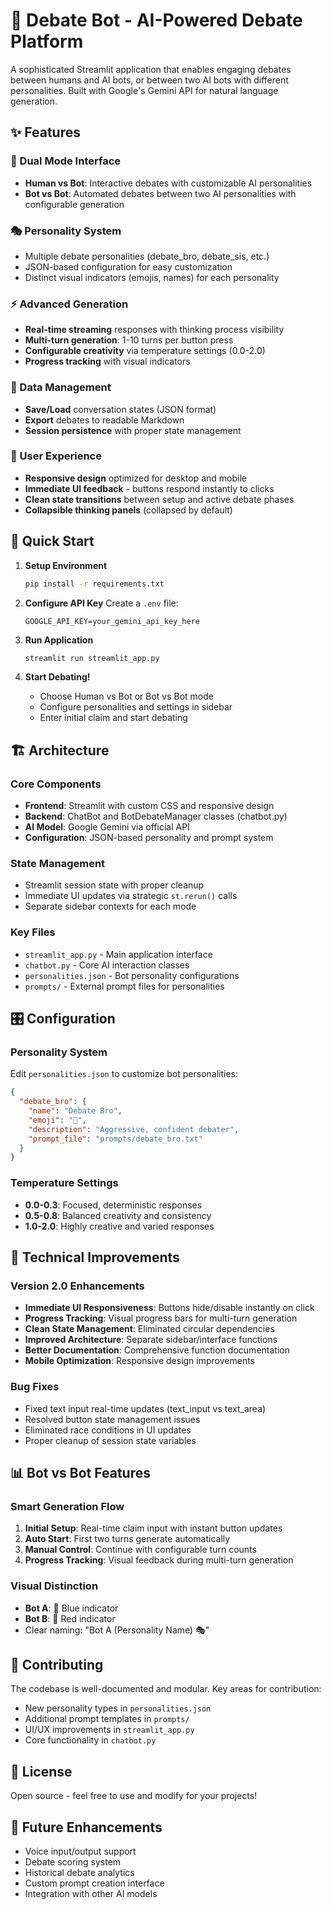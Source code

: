 # 🎯 Debate Bot - AI-Powered Debate Platform

A sophisticated Streamlit application that enables engaging debates between humans and AI bots, or between two AI bots with different personalities. Built with Google's Gemini API for natural language generation.

## ✨ Features

### 🤖 Dual Mode Interface
- **Human vs Bot**: Interactive debates with customizable AI personalities
- **Bot vs Bot**: Automated debates between two AI personalities with configurable generation

### 🎭 Personality System
- Multiple debate personalities (debate_bro, debate_sis, etc.)
- JSON-based configuration for easy customization
- Distinct visual indicators (emojis, names) for each personality

### ⚡ Advanced Generation
- **Real-time streaming** responses with thinking process visibility
- **Multi-turn generation**: 1-10 turns per button press
- **Configurable creativity** via temperature settings (0.0-2.0)
- **Progress tracking** with visual indicators

### 💾 Data Management
- **Save/Load** conversation states (JSON format)
- **Export** debates to readable Markdown
- **Session persistence** with proper state management

### 📱 User Experience
- **Responsive design** optimized for desktop and mobile
- **Immediate UI feedback** - buttons respond instantly to clicks
- **Clean state transitions** between setup and active debate phases
- **Collapsible thinking panels** (collapsed by default)

## 🚀 Quick Start

1. **Setup Environment**
   ```bash
   pip install -r requirements.txt
   ```

2. **Configure API Key**
   Create a `.env` file:
   ```
   GOOGLE_API_KEY=your_gemini_api_key_here
   ```

3. **Run Application**
   ```bash
   streamlit run streamlit_app.py
   ```

4. **Start Debating!**
   - Choose Human vs Bot or Bot vs Bot mode
   - Configure personalities and settings in sidebar
   - Enter initial claim and start debating

## 🏗️ Architecture

### Core Components
- **Frontend**: Streamlit with custom CSS and responsive design
- **Backend**: ChatBot and BotDebateManager classes (chatbot.py)
- **AI Model**: Google Gemini via official API
- **Configuration**: JSON-based personality and prompt system

### State Management
- Streamlit session state with proper cleanup
- Immediate UI updates via strategic `st.rerun()` calls
- Separate sidebar contexts for each mode

### Key Files
- `streamlit_app.py` - Main application interface
- `chatbot.py` - Core AI interaction classes
- `personalities.json` - Bot personality configurations
- `prompts/` - External prompt files for personalities

## 🎛️ Configuration

### Personality System
Edit `personalities.json` to customize bot personalities:
```json
{
  "debate_bro": {
    "name": "Debate Bro",
    "emoji": "🎯",
    "description": "Aggressive, confident debater",
    "prompt_file": "prompts/debate_bro.txt"
  }
}
```

### Temperature Settings
- **0.0-0.3**: Focused, deterministic responses
- **0.5-0.8**: Balanced creativity and consistency  
- **1.0-2.0**: Highly creative and varied responses

## 🔧 Technical Improvements

### Version 2.0 Enhancements
- **Immediate UI Responsiveness**: Buttons hide/disable instantly on click
- **Progress Tracking**: Visual progress bars for multi-turn generation
- **Clean State Management**: Eliminated circular dependencies
- **Improved Architecture**: Separate sidebar/interface functions
- **Better Documentation**: Comprehensive function documentation
- **Mobile Optimization**: Responsive design improvements

### Bug Fixes
- Fixed text input real-time updates (text_input vs text_area)
- Resolved button state management issues
- Eliminated race conditions in UI updates
- Proper cleanup of session state variables

## 📊 Bot vs Bot Features

### Smart Generation Flow
1. **Initial Setup**: Real-time claim input with instant button updates
2. **Auto Start**: First two turns generate automatically
3. **Manual Control**: Continue with configurable turn counts
4. **Progress Tracking**: Visual feedback during multi-turn generation

### Visual Distinction
- **Bot A**: 🔵 Blue indicator
- **Bot B**: 🔴 Red indicator
- Clear naming: "Bot A (Personality Name) 🎭"

## 🤝 Contributing

The codebase is well-documented and modular. Key areas for contribution:
- New personality types in `personalities.json`
- Additional prompt templates in `prompts/`
- UI/UX improvements in `streamlit_app.py`
- Core functionality in `chatbot.py`

## 📄 License

Open source - feel free to use and modify for your projects!

## 🎯 Future Enhancements

- Voice input/output support
- Debate scoring system
- Historical debate analytics
- Custom prompt creation interface
- Integration with other AI models